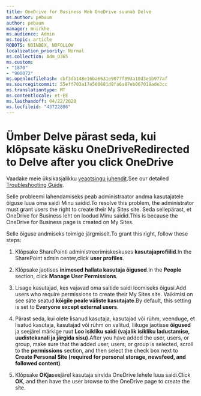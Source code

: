 ```yaml
---
title: OneDrive for Business Web OneDrive suunab Delve
ms.author: pebaum
author: pebaum
manager: mnirkhe
ms.audience: Admin
ms.topic: article
ROBOTS: NOINDEX, NOFOLLOW
localization_priority: Normal
ms.collection: Adm_O365
ms.custom:
- "1870"
- "900072"
ms.openlocfilehash: cbf3db148e16ba6631e9077f893a18d3e1b977af
ms.sourcegitcommit: 55eff703a17e500681d8fa6a87eb067019ade3cc
ms.translationtype: MT
ms.contentlocale: et-EE
ms.lasthandoff: 04/22/2020
ms.locfileid: "43722806"
---
```

# <a name="redirected-to-delve-after-you-click-onedrive"></a><span data-ttu-id="48a40-102">Ümber Delve pärast seda, kui klõpsate käsku OneDrive</span><span class="sxs-lookup"><span data-stu-id="48a40-102">Redirected to Delve after you click OneDrive</span></span>

<span data-ttu-id="48a40-103">Vaadake meie üksikasjalikku [veaotsingu juhendit](https://docs.microsoft.com/sharepoint/support/sites/troubleshooting-guide-for-sites-stopped-at-provisioning).</span><span class="sxs-lookup"><span data-stu-id="48a40-103">See our detailed [Troubleshooting Guide](https://docs.microsoft.com/sharepoint/support/sites/troubleshooting-guide-for-sites-stopped-at-provisioning).</span></span>

<span data-ttu-id="48a40-104">Selle probleemi lahendamiseks peab administraator andma kasutajatele õiguse luua oma saidi Minu saidid.</span><span class="sxs-lookup"><span data-stu-id="48a40-104">To resolve this problem, the administrator must grant users the right to create their My Sites site.</span></span> <span data-ttu-id="48a40-105">Seda sellepärast, et OneDrive for Business leht on loodud Minu saidid.</span><span class="sxs-lookup"><span data-stu-id="48a40-105">This is because the OneDrive for Business page is created on My Sites.</span></span>

<span data-ttu-id="48a40-106">Selle õiguse andmiseks toimige järgmiselt.</span><span class="sxs-lookup"><span data-stu-id="48a40-106">To grant this right, follow these steps:</span></span>

1. <span data-ttu-id="48a40-107">Klõpsake SharePointi administreerimiskeskuses **kasutajaprofiilid**.</span><span class="sxs-lookup"><span data-stu-id="48a40-107">In the SharePoint admin center,click **user profiles**.</span></span>

2. <span data-ttu-id="48a40-108">Klõpsake jaotises **inimesed** **hallata kasutaja õigused**.</span><span class="sxs-lookup"><span data-stu-id="48a40-108">In the **People** section, click **Manage User Permissions**.</span></span>

3. <span data-ttu-id="48a40-109">Lisage kasutajad, kes vajavad oma saitide saidi loomiseks õigusi.</span><span class="sxs-lookup"><span data-stu-id="48a40-109">Add users who require permissions to create their My Sites site.</span></span> <span data-ttu-id="48a40-110">Vaikimisi on see säte seatud **kõigile peale väliste kasutajate**.</span><span class="sxs-lookup"><span data-stu-id="48a40-110">By default, this setting is set to **Everyone except external users**.</span></span>

4. <span data-ttu-id="48a40-111">Pärast seda, kui olete lisanud kasutaja, kasutajad või rühm, veenduge, et lisatud kasutaja, kasutajad või rühm on valitud, liikuge jaotisse **õigused** ja seejärel märkige ruut **Loo isikliku saidi (vajalik isikliku ladustamise, uudistekanali ja järgida sisu)**.</span><span class="sxs-lookup"><span data-stu-id="48a40-111">After you have added the user, users, or group, make sure that the added user, users, or group is selected, scroll to the **permissions** section, and then select the check box next to **Create Personal Site (required for personal storage, newsfeed, and followed content)**.</span></span>

5. <span data-ttu-id="48a40-112">Klõpsake **OKja**seejärel kasutaja sirvida OneDrive lehele luua saidi.</span><span class="sxs-lookup"><span data-stu-id="48a40-112">Click **OK**, and then have the user browse to the OneDrive page to create the site.</span></span>
